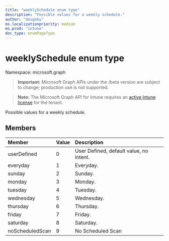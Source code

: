 ```yaml
---
title: "weeklySchedule enum type"
description: "Possible values for a weekly schedule."
author: "dougeby"
ms.localizationpriority: medium
ms.prod: "intune"
doc_type: enumPageType
---
```


# weeklySchedule enum type

Namespace: microsoft.graph

> **Important:** Microsoft Graph APIs under the /beta version are subject to change; production use is not supported.

> **Note:** The Microsoft Graph API for Intune requires an [active Intune license](https://go.microsoft.com/fwlink/?linkid=839381) for the tenant.

Possible values for a weekly schedule.

## Members
|Member|Value|Description|
|:---|:---|:---|
|userDefined|0|User Defined, default value, no intent.|
|everyday|1|Everyday.|
|sunday|2|Sunday.|
|monday|3|Monday.|
|tuesday|4|Tuesday.|
|wednesday|5|Wednesday.|
|thursday|6|Thursday.|
|friday|7|Friday.|
|saturday|8|Saturday.|
|noScheduledScan|9|No Scheduled Scan|



